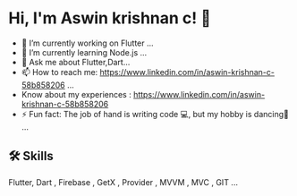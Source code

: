 

# Hi, I'm Aswin krishnan c! 👋


- 🔭 I’m currently working on Flutter ...
- 🌱 I’m currently learning Node.js ...
- 💬 Ask me about Flutter,Dart...
- 📫 How to reach me:  https://www.linkedin.com/in/aswin-krishnan-c-58b858206 ...
-  Know about my experiences : https://www.linkedin.com/in/aswin-krishnan-c-58b858206
- ⚡ Fun fact: The job of hand is writing code 💻, but my hobby is dancing🕺 ...

## 🛠 Skills
Flutter, Dart , Firebase , GetX , Provider , MVVM , MVC , GIT ...






